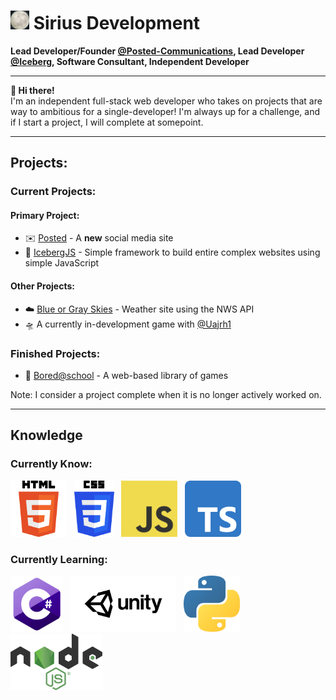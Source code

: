 # <img src="img/logo.jpg" height="30"> Sirius Development
**Lead Developer/Founder [@Posted-Communications](https://github.com/Posted-Communications), Lead Developer [@Iceberg](https://github.com/iceberg-technologies), Software Consultant, Independent Developer**

<hr>

**👋 Hi there!**<br>
I'm an independent full-stack web developer who takes on projects that are way to ambitious for a single-developer!
I'm always up for a challenge, and if I start a project, I will complete at somepoint.
<br>
<hr>

## Projects:
### Current Projects:<br>
#### Primary Project:<br>
- ✉️ [Posted](https://posted-support.netlify.app/) - A **new** social media site<br>
- 🧊 [IcebergJS](https://github.com/iceberg-technologies/icebergjs) - Simple framework to build entire complex websites using simple JavaScript
#### Other Projects:<br>
- ☁️ [Blue or Gray Skies](https://blueorgrayskies.netlify.app/) - Weather site using the NWS API
- 🛸 A currently in-development game with [@Uajrh1](https://github.com/Uajrh1)<br>

### Finished Projects:<br>
- 🏫 [Bored@school](https://github.com/Sirius-Development/bored-at-school) - A web-based library of games<br>

Note: I consider a project complete when it is no longer actively worked on.

<hr>

## Knowledge

### Currently Know:<br>
<img src="img/HTML_Logo.png" height="90">&nbsp;&nbsp;
<img src="img/CSS_Logo.png" height="90">&nbsp;&nbsp;
<img src="img/JS_Logo.png" height="90">&nbsp;&nbsp;
<img src="img/TS_Logo.png" height="90">&nbsp;&nbsp;

### Currently Learning:<br>
<img src="img/c-sharp_Logo.png" height="90">&nbsp;&nbsp;
<img src="img/Unity_Logo.png" height="90">&nbsp;&nbsp;
<img src="img/Python_Logo.png" height="90">&nbsp;&nbsp;
<img src="img/NodeJS_Logo.png" height="90">&nbsp;&nbsp;<br>
